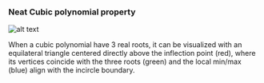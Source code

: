 ### Neat Cubic polynomial property

![alt text](screenshot.gif "Screen shot")  

When a cubic polynomial have 3 real roots, it can be visualized with an equilateral triangle centered directly above the inflection point (red), where its vertices coincide with the three roots (green) and the local min/max (blue) align with the incircle boundary.